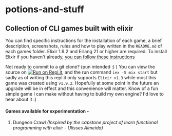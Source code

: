 # potions-and-stuff
## Collection of CLI games built with elixir
You can find specific instructions for the installation of each game,
a brief description, screenshots, rules and how to play written in the `README.md` of 
each games folder. Elixir 1.9.2 and Erlang 21 or higher are required. To install Elixir if you haven't already, [you can follow these instructions](https://elixir-lang.org/install.html)

Not ready to commit to a git clone? (pun intended :) ) You can view the source on
[![Run on Repl.it](https://repl.it/badge/github/obsessedyouth/potions-and-stuff)](https://repl.it/github/obsessedyouth/potions-and-stuff), and the run command `iex -S mix start` but sadly as of writing this repl.it only supports `Elixir v1.3` while most this game was created using `v1.9.2`. Hopefully at some point in the future an upgrade will be in effect and this convenience will matter. Know of a fun simple game I can make without having to build my own engine? I'd love to hear about it :)

#### Games available for experimentation -

1. Dungeon Crawl
*(Inspired by the capstone project of learn functional programming with elixir - Ulisses Almeida)*
